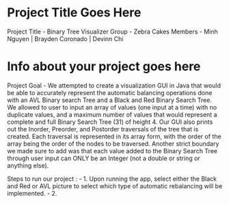 # Project Title Goes Here
Project Title - Binary Tree Visualizer
Group - Zebra Cakes
Members - Minh Nguyen | Brayden Coronado | Devinn Chi

# Info about your project goes here
Project Goal - We attempted to create a visualization GUI in Java that would be able to accurately represent the automatic balancing operations done with an AVL Binary search Tree and a Black and Red Binary Search Tree. We allowed to user to input an array of values (one input at a time) with no duplicate values, and a maximum number of values that would represent a complete and full Binary Search Tree (31) of height 4. Our GUI also prints out the Inorder, Preorder, and Postorder traversals of the tree that is created. Each traversal is represented in its array form, with the order of the array being the order of the nodes to be traversed. Another strict boundary we made sure to add was that each value added to the Binary Search Tree through user input can ONLY be an Integer (not a double or string or anything else).

Steps to run our project :
    - 1. Upon running the app, select either the Black and Red or AVL picture to select which type of automatic rebalancing will be implemented.
    - 2. 